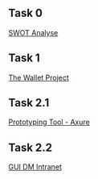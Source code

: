 ## Task 0

[SWOT Analyse](https://danielkuner.github.io/IFD-WiSe20-21/task0/task0.html)

## Task 1

[The Wallet Project](https://danielkuner.github.io/IFD-WiSe20-21/task1/wallet.pdf)

## Task 2.1

[Prototyping Tool - Axure](https://danielkuner.github.io/IFD-WiSe20-21/task2.1/task2.md)

## Task 2.2

[GUI DM Intranet](https://danielkuner.github.io/IFD-WiSe20-21/task2.2/task2.pdf)